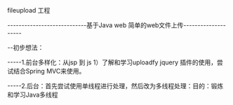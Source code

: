 fileupload 工程

----------------------------基于Java web 简单的web文件上传--------------------

--初步想法：


-----1.前台多样化：从jsp 到 js
    1）了解和学习uploadfy jquery 插件的使用，尝试结合Spring MVC来使用。

-----2.后台：首先尝试使用单线程进行处理，然后改为多线程处理：目的：锻炼和学习Java多线程
